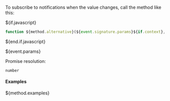 To subscribe to notifications when the value changes, call the method like this:

${if.javascript}

```typescript
function ${method.alternative}(${event.signature.params}${if.context}, ${end.if.context}callback: (value) => ${method.result.type}): Promise<number>
```

${end.if.javascript}

${event.params}

Promise resolution:

```
number
```

#### Examples

${method.examples}
